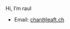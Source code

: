 Hi, I’m raul
- Email: char@leaft.ch

<!---
raulbader/raulbader is a  special  repository because its `README.md` (this file) appears on your GitHub profile.
You can click the Preview link to take a look at your changes.
--->
